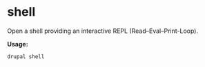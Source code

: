 # shell
Open a shell providing an interactive REPL (Read–Eval–Print-Loop).

**Usage:**
```
drupal shell
```
